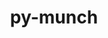 ---
title: "py-munch"
layout: cache
categories: [package, develop]
meta: {"compilers": ["none"], "num_specs": 56, "num_specs_by_stack": {"ml-darwin-aarch64-mps": 16, "ml-linux-aarch64-cpu": 20, "ml-linux-aarch64-cuda": 20, "ml-linux-x86_64-cpu": 20, "ml-linux-x86_64-cuda": 20, "root": 56}, "oss": ["sequoia", "ubuntu24.04"], "platforms": ["darwin", "linux"], "stacks": ["ml-darwin-aarch64-mps", "ml-linux-aarch64-cpu", "ml-linux-aarch64-cuda", "ml-linux-x86_64-cpu", "ml-linux-x86_64-cuda", "root"], "targets": ["aarch64", "x86_64_v3"], "versions": ["2.5.0"]}
spec_details: [{"compiler": "none", "hash": "322y6qd7bldrmy5e767suzdrpodwyn6v", "os": "ubuntu24.04", "platform": "linux", "size": "-", "stacks": ["ml-linux-x86_64-cpu", "ml-linux-x86_64-cuda", "root"], "target": "x86_64_v3", "variants": ["build_system=python_pip"], "versions": ["2.5.0"]}, {"compiler": "none", "hash": "32whet3ewsqwlsgd2nnhi4ax42nwakrs", "os": "ubuntu24.04", "platform": "linux", "size": "-", "stacks": ["ml-linux-x86_64-cpu", "ml-linux-x86_64-cuda", "root"], "target": "x86_64_v3", "variants": ["build_system=python_pip"], "versions": ["2.5.0"]}, {"compiler": "none", "hash": "3tc6p5zdw3zvmhj6rcp7mbc33wpllov5", "os": "ubuntu24.04", "platform": "linux", "size": "-", "stacks": ["ml-linux-aarch64-cpu", "ml-linux-aarch64-cuda", "root"], "target": "aarch64", "variants": ["build_system=python_pip"], "versions": ["2.5.0"]}, {"compiler": "none", "hash": "4c5ctxibjx52xbtvrilc6a5mwwsgbxya", "os": "ubuntu24.04", "platform": "linux", "size": "-", "stacks": ["ml-linux-aarch64-cpu", "ml-linux-aarch64-cuda", "root"], "target": "aarch64", "variants": ["build_system=python_pip"], "versions": ["2.5.0"]}, {"compiler": "none", "hash": "4iggyn7sxvrlgti2itgltbppzgvyba3k", "os": "ubuntu24.04", "platform": "linux", "size": "-", "stacks": ["ml-linux-aarch64-cpu", "ml-linux-aarch64-cuda", "root"], "target": "aarch64", "variants": ["build_system=python_pip"], "versions": ["2.5.0"]}, {"compiler": "none", "hash": "4oyzcy3kjjudinffclotcoqpgd6la7k5", "os": "ubuntu24.04", "platform": "linux", "size": "-", "stacks": ["ml-linux-aarch64-cpu", "ml-linux-aarch64-cuda", "root"], "target": "aarch64", "variants": ["build_system=python_pip"], "versions": ["2.5.0"]}, {"compiler": "none", "hash": "57lkajb5lbzg73ywf2c73s4pho6a2eqi", "os": "ubuntu24.04", "platform": "linux", "size": "-", "stacks": ["ml-linux-aarch64-cpu", "ml-linux-aarch64-cuda", "root"], "target": "aarch64", "variants": ["build_system=python_pip"], "versions": ["2.5.0"]}, {"compiler": "none", "hash": "5jj4wwsd46xllxxaj6jnd2z5xfctiknv", "os": "sequoia", "platform": "darwin", "size": "-", "stacks": ["ml-darwin-aarch64-mps", "root"], "target": "aarch64", "variants": ["build_system=python_pip"], "versions": ["2.5.0"]}, {"compiler": "none", "hash": "5wslgyeensdzt2ueibyb3yqnk6nq37nq", "os": "ubuntu24.04", "platform": "linux", "size": "-", "stacks": ["ml-linux-x86_64-cpu", "ml-linux-x86_64-cuda", "root"], "target": "x86_64_v3", "variants": ["build_system=python_pip"], "versions": ["2.5.0"]}, {"compiler": "none", "hash": "6e5hanf4n5vx5iub3rfajra6aruj3cod", "os": "ubuntu24.04", "platform": "linux", "size": "-", "stacks": ["ml-linux-aarch64-cpu", "ml-linux-aarch64-cuda", "root"], "target": "aarch64", "variants": ["build_system=python_pip"], "versions": ["2.5.0"]}, {"compiler": "none", "hash": "6xb4hle5ccp2j55ivgnz6g37q55hireo", "os": "ubuntu24.04", "platform": "linux", "size": "-", "stacks": ["ml-linux-x86_64-cpu", "ml-linux-x86_64-cuda", "root"], "target": "x86_64_v3", "variants": ["build_system=python_pip"], "versions": ["2.5.0"]}, {"compiler": "none", "hash": "7ohsmf4hn2skokk5juiolw3cravvemec", "os": "sequoia", "platform": "darwin", "size": "-", "stacks": ["ml-darwin-aarch64-mps", "root"], "target": "aarch64", "variants": ["build_system=python_pip"], "versions": ["2.5.0"]}, {"compiler": "none", "hash": "7qe46miq6pdde4enqbgjtv47bn7t2g3w", "os": "ubuntu24.04", "platform": "linux", "size": "-", "stacks": ["ml-linux-aarch64-cpu", "ml-linux-aarch64-cuda", "root"], "target": "aarch64", "variants": ["build_system=python_pip"], "versions": ["2.5.0"]}, {"compiler": "none", "hash": "7rl7wrhouifsfu6thjhmevhdrt7geaon", "os": "ubuntu24.04", "platform": "linux", "size": "-", "stacks": ["ml-linux-aarch64-cpu", "ml-linux-aarch64-cuda", "root"], "target": "aarch64", "variants": ["build_system=python_pip"], "versions": ["2.5.0"]}, {"compiler": "none", "hash": "aiiow2sopgcqqn4bf2pwxo3mrnkaugky", "os": "ubuntu24.04", "platform": "linux", "size": "-", "stacks": ["ml-linux-x86_64-cpu", "ml-linux-x86_64-cuda", "root"], "target": "x86_64_v3", "variants": ["build_system=python_pip"], "versions": ["2.5.0"]}, {"compiler": "none", "hash": "azyfybxk5ignw7iq7ttwl4udyd22tsy2", "os": "ubuntu24.04", "platform": "linux", "size": "-", "stacks": ["ml-linux-aarch64-cpu", "ml-linux-aarch64-cuda", "root"], "target": "aarch64", "variants": ["build_system=python_pip"], "versions": ["2.5.0"]}, {"compiler": "none", "hash": "bmy55pafwipludsa3pvso25j6knfh2ca", "os": "ubuntu24.04", "platform": "linux", "size": "-", "stacks": ["ml-linux-aarch64-cpu", "ml-linux-aarch64-cuda", "root"], "target": "aarch64", "variants": ["build_system=python_pip"], "versions": ["2.5.0"]}, {"compiler": "none", "hash": "c3p4tiucxexr5b6exdkrmxye5a2pvziz", "os": "ubuntu24.04", "platform": "linux", "size": "-", "stacks": ["ml-linux-x86_64-cpu", "ml-linux-x86_64-cuda", "root"], "target": "x86_64_v3", "variants": ["build_system=python_pip"], "versions": ["2.5.0"]}, {"compiler": "none", "hash": "c5b5hwsvt6pljlyz4pjquwo6hfo5b74v", "os": "sequoia", "platform": "darwin", "size": "-", "stacks": ["ml-darwin-aarch64-mps", "root"], "target": "aarch64", "variants": ["build_system=python_pip"], "versions": ["2.5.0"]}, {"compiler": "none", "hash": "c5sgqcmdpdnxssyqiidlgmaiqx73yxhp", "os": "sequoia", "platform": "darwin", "size": "-", "stacks": ["ml-darwin-aarch64-mps", "root"], "target": "aarch64", "variants": ["build_system=python_pip"], "versions": ["2.5.0"]}, {"compiler": "none", "hash": "ccpsjnbzxo7ysfsdbud656xyqnavlcj2", "os": "sequoia", "platform": "darwin", "size": "-", "stacks": ["ml-darwin-aarch64-mps", "root"], "target": "aarch64", "variants": ["build_system=python_pip"], "versions": ["2.5.0"]}, {"compiler": "none", "hash": "ctrxczz24pltkzmjlmw5gljutejwn65j", "os": "ubuntu24.04", "platform": "linux", "size": "-", "stacks": ["ml-linux-aarch64-cpu", "ml-linux-aarch64-cuda", "root"], "target": "aarch64", "variants": ["build_system=python_pip"], "versions": ["2.5.0"]}, {"compiler": "none", "hash": "dglcphqgf7t4f4hvrkkddzbd6mujleq3", "os": "sequoia", "platform": "darwin", "size": "-", "stacks": ["ml-darwin-aarch64-mps", "root"], "target": "aarch64", "variants": ["build_system=python_pip"], "versions": ["2.5.0"]}, {"compiler": "none", "hash": "eejxcjd2ylmguivw3ovjadzit2oovr54", "os": "sequoia", "platform": "darwin", "size": "-", "stacks": ["ml-darwin-aarch64-mps", "root"], "target": "aarch64", "variants": ["build_system=python_pip"], "versions": ["2.5.0"]}, {"compiler": "none", "hash": "f7qq2u57nbx63g37rug5gzxn2nf3muos", "os": "ubuntu24.04", "platform": "linux", "size": "-", "stacks": ["ml-linux-aarch64-cpu", "ml-linux-aarch64-cuda", "root"], "target": "aarch64", "variants": ["build_system=python_pip"], "versions": ["2.5.0"]}, {"compiler": "none", "hash": "fj7v7g7tgfsy7ygypoe6oqatzfafgpxz", "os": "ubuntu24.04", "platform": "linux", "size": "-", "stacks": ["ml-linux-aarch64-cpu", "ml-linux-aarch64-cuda", "root"], "target": "aarch64", "variants": ["build_system=python_pip"], "versions": ["2.5.0"]}, {"compiler": "none", "hash": "g5lmgtcgtmt5tbswjmpgrnjt2l46wowx", "os": "ubuntu24.04", "platform": "linux", "size": "-", "stacks": ["ml-linux-x86_64-cpu", "ml-linux-x86_64-cuda", "root"], "target": "x86_64_v3", "variants": ["build_system=python_pip"], "versions": ["2.5.0"]}, {"compiler": "none", "hash": "gcvodkukgnyxg4bmhf6og6krjrza44kn", "os": "ubuntu24.04", "platform": "linux", "size": "-", "stacks": ["ml-linux-x86_64-cpu", "ml-linux-x86_64-cuda", "root"], "target": "x86_64_v3", "variants": ["build_system=python_pip"], "versions": ["2.5.0"]}, {"compiler": "none", "hash": "ibgcemczcdoj7okwh3j42zwsnojhkwpa", "os": "ubuntu24.04", "platform": "linux", "size": "-", "stacks": ["ml-linux-aarch64-cpu", "ml-linux-aarch64-cuda", "root"], "target": "aarch64", "variants": ["build_system=python_pip"], "versions": ["2.5.0"]}, {"compiler": "none", "hash": "jdsx55ujjub3chk2j2amy2x7zbhw2uy5", "os": "sequoia", "platform": "darwin", "size": "-", "stacks": ["ml-darwin-aarch64-mps", "root"], "target": "aarch64", "variants": ["build_system=python_pip"], "versions": ["2.5.0"]}, {"compiler": "none", "hash": "k5ajil5god3tktkym3yybtygld5lwmar", "os": "ubuntu24.04", "platform": "linux", "size": "-", "stacks": ["ml-linux-aarch64-cpu", "ml-linux-aarch64-cuda", "root"], "target": "aarch64", "variants": ["build_system=python_pip"], "versions": ["2.5.0"]}, {"compiler": "none", "hash": "kavmimttad47gwcresukbynoodkxc7cw", "os": "sequoia", "platform": "darwin", "size": "-", "stacks": ["ml-darwin-aarch64-mps", "root"], "target": "aarch64", "variants": ["build_system=python_pip"], "versions": ["2.5.0"]}, {"compiler": "none", "hash": "kk6nhunn2jiypvpttee5edma3pv35qv3", "os": "sequoia", "platform": "darwin", "size": "-", "stacks": ["ml-darwin-aarch64-mps", "root"], "target": "aarch64", "variants": ["build_system=python_pip"], "versions": ["2.5.0"]}, {"compiler": "none", "hash": "l2csbxucz5a3ly4cp7e54esiaembsjei", "os": "ubuntu24.04", "platform": "linux", "size": "-", "stacks": ["ml-linux-x86_64-cpu", "ml-linux-x86_64-cuda", "root"], "target": "x86_64_v3", "variants": ["build_system=python_pip"], "versions": ["2.5.0"]}, {"compiler": "none", "hash": "l4c7fuaordavxvztf3m2bk7bcelnhzwy", "os": "ubuntu24.04", "platform": "linux", "size": "-", "stacks": ["ml-linux-x86_64-cpu", "ml-linux-x86_64-cuda", "root"], "target": "x86_64_v3", "variants": ["build_system=python_pip"], "versions": ["2.5.0"]}, {"compiler": "none", "hash": "m4av3td52v2pq2lycuziahhxxk6jik5c", "os": "ubuntu24.04", "platform": "linux", "size": "-", "stacks": ["ml-linux-aarch64-cpu", "ml-linux-aarch64-cuda", "root"], "target": "aarch64", "variants": ["build_system=python_pip"], "versions": ["2.5.0"]}, {"compiler": "none", "hash": "mk6hsbymbzzwvbasr6wg4wx5r7ix4jjm", "os": "sequoia", "platform": "darwin", "size": "-", "stacks": ["ml-darwin-aarch64-mps", "root"], "target": "aarch64", "variants": ["build_system=python_pip"], "versions": ["2.5.0"]}, {"compiler": "none", "hash": "n77iqn3tpyadyqmrybxyh6hief5htdj6", "os": "ubuntu24.04", "platform": "linux", "size": "-", "stacks": ["ml-linux-x86_64-cpu", "ml-linux-x86_64-cuda", "root"], "target": "x86_64_v3", "variants": ["build_system=python_pip"], "versions": ["2.5.0"]}, {"compiler": "none", "hash": "nrpyz6o5umylnswscs6o6jozkaj5ay5g", "os": "ubuntu24.04", "platform": "linux", "size": "-", "stacks": ["ml-linux-x86_64-cpu", "ml-linux-x86_64-cuda", "root"], "target": "x86_64_v3", "variants": ["build_system=python_pip"], "versions": ["2.5.0"]}, {"compiler": "none", "hash": "nrwn2dtrmyaaqks7tropkty3ou5ppcnc", "os": "ubuntu24.04", "platform": "linux", "size": "-", "stacks": ["ml-linux-aarch64-cpu", "ml-linux-aarch64-cuda", "root"], "target": "aarch64", "variants": ["build_system=python_pip"], "versions": ["2.5.0"]}, {"compiler": "none", "hash": "qlf3xl2pgh6idtscvi3xuw756kt3k3w4", "os": "ubuntu24.04", "platform": "linux", "size": "-", "stacks": ["ml-linux-x86_64-cpu", "ml-linux-x86_64-cuda", "root"], "target": "x86_64_v3", "variants": ["build_system=python_pip"], "versions": ["2.5.0"]}, {"compiler": "none", "hash": "qos4tkkootmblqrbwhfkx5huythhkap5", "os": "sequoia", "platform": "darwin", "size": "-", "stacks": ["ml-darwin-aarch64-mps", "root"], "target": "aarch64", "variants": ["build_system=python_pip"], "versions": ["2.5.0"]}, {"compiler": "none", "hash": "qu2iiacc6s3qqywd4c7zrdpb3m62v4zn", "os": "ubuntu24.04", "platform": "linux", "size": "-", "stacks": ["ml-linux-x86_64-cpu", "ml-linux-x86_64-cuda", "root"], "target": "x86_64_v3", "variants": ["build_system=python_pip"], "versions": ["2.5.0"]}, {"compiler": "none", "hash": "r2ekwkqh66scefcvrr2gpn6sbpuitiu3", "os": "sequoia", "platform": "darwin", "size": "-", "stacks": ["ml-darwin-aarch64-mps", "root"], "target": "aarch64", "variants": ["build_system=python_pip"], "versions": ["2.5.0"]}, {"compiler": "none", "hash": "ru7ihngvdofrexenrtjt67bhkkidw7ou", "os": "ubuntu24.04", "platform": "linux", "size": "-", "stacks": ["ml-linux-x86_64-cpu", "ml-linux-x86_64-cuda", "root"], "target": "x86_64_v3", "variants": ["build_system=python_pip"], "versions": ["2.5.0"]}, {"compiler": "none", "hash": "rxrhytkpdnb3xunmorovrnokugiyny6d", "os": "ubuntu24.04", "platform": "linux", "size": "-", "stacks": ["ml-linux-aarch64-cpu", "ml-linux-aarch64-cuda", "root"], "target": "aarch64", "variants": ["build_system=python_pip"], "versions": ["2.5.0"]}, {"compiler": "none", "hash": "sdosl3bflxow5nc6uwfqa6alnqljlqwe", "os": "ubuntu24.04", "platform": "linux", "size": "-", "stacks": ["ml-linux-aarch64-cpu", "ml-linux-aarch64-cuda", "root"], "target": "aarch64", "variants": ["build_system=python_pip"], "versions": ["2.5.0"]}, {"compiler": "none", "hash": "slgpp4wppreh63xx34qgxpq4hxqmw6kk", "os": "ubuntu24.04", "platform": "linux", "size": "-", "stacks": ["ml-linux-x86_64-cpu", "ml-linux-x86_64-cuda", "root"], "target": "x86_64_v3", "variants": ["build_system=python_pip"], "versions": ["2.5.0"]}, {"compiler": "none", "hash": "ssttdyf6dgapnqq4am35jnwui375fy64", "os": "sequoia", "platform": "darwin", "size": "-", "stacks": ["ml-darwin-aarch64-mps", "root"], "target": "aarch64", "variants": ["build_system=python_pip"], "versions": ["2.5.0"]}, {"compiler": "none", "hash": "u6snmy7nthltkkwolwrc5ylo3ayeilb4", "os": "ubuntu24.04", "platform": "linux", "size": "-", "stacks": ["ml-linux-x86_64-cpu", "ml-linux-x86_64-cuda", "root"], "target": "x86_64_v3", "variants": ["build_system=python_pip"], "versions": ["2.5.0"]}, {"compiler": "none", "hash": "ua5mjx73j36mx6z7lfcsi4rgj7p3xv6f", "os": "ubuntu24.04", "platform": "linux", "size": "-", "stacks": ["ml-linux-aarch64-cpu", "ml-linux-aarch64-cuda", "root"], "target": "aarch64", "variants": ["build_system=python_pip"], "versions": ["2.5.0"]}, {"compiler": "none", "hash": "uguuykuhmp5luck3kooq6cnm5q7gmfw3", "os": "ubuntu24.04", "platform": "linux", "size": "-", "stacks": ["ml-linux-x86_64-cpu", "ml-linux-x86_64-cuda", "root"], "target": "x86_64_v3", "variants": ["build_system=python_pip"], "versions": ["2.5.0"]}, {"compiler": "none", "hash": "v7uxx3xuudqtfsn4ahma6jb4mlkmjkm2", "os": "sequoia", "platform": "darwin", "size": "-", "stacks": ["ml-darwin-aarch64-mps", "root"], "target": "aarch64", "variants": ["build_system=python_pip"], "versions": ["2.5.0"]}, {"compiler": "none", "hash": "w2k4uo3r3lhk6hjlfmtsz4o7u4pq7h5i", "os": "sequoia", "platform": "darwin", "size": "-", "stacks": ["ml-darwin-aarch64-mps", "root"], "target": "aarch64", "variants": ["build_system=python_pip"], "versions": ["2.5.0"]}, {"compiler": "none", "hash": "wcuz4ldh4sigm5qid2ejdaccpzh5zk3k", "os": "ubuntu24.04", "platform": "linux", "size": "-", "stacks": ["ml-linux-x86_64-cpu", "ml-linux-x86_64-cuda", "root"], "target": "x86_64_v3", "variants": ["build_system=python_pip"], "versions": ["2.5.0"]}, {"compiler": "none", "hash": "zok3fpom54tujjnlxwapdub2imdo22kq", "os": "ubuntu24.04", "platform": "linux", "size": "-", "stacks": ["ml-linux-x86_64-cpu", "ml-linux-x86_64-cuda", "root"], "target": "x86_64_v3", "variants": ["build_system=python_pip"], "versions": ["2.5.0"]}]
---